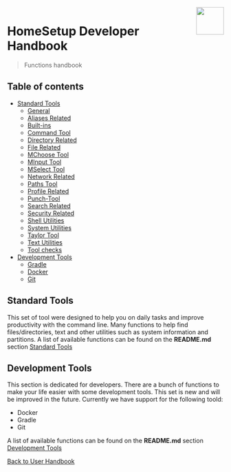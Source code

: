 <img src="https://iili.io/HvtxC1S.png" width="64" height="64" align="right" />

# HomeSetup Developer Handbook
>
> Functions handbook

## Table of contents

<!-- toc -->
- [Standard Tools](#standard-tools)
  * [General](functions/std-tools/general.md)
  * [Aliases Related](functions/std-tools/aliases-related.md)
  * [Built-ins](functions/std-tools/built-ins.md)
  * [Command Tool](functions/std-tools/command-tool.md)
  * [Directory Related](functions/std-tools/directory-related.md)
  * [File Related](functions/std-tools/file-related.md)
  * [MChoose Tool](functions/std-tools/clitt.md)
  * [MInput Tool](functions/std-tools/clitt.md)
  * [MSelect Tool](functions/std-tools/clitt.md)
  * [Network Related](functions/std-tools/network-related.md)
  * [Paths Tool](functions/std-tools/paths-tool.md)
  * [Profile Related](functions/std-tools/profile-related.md)
  * [Punch-Tool](functions/std-tools/punch-tool.md)
  * [Search Related](functions/std-tools/search-related.md)
  * [Security Related](functions/std-tools/security-related.md)
  * [Shell Utilities](functions/std-tools/shell-utilities.md)
  * [System Utilities](functions/std-tools/system-utilities.md)
  * [Taylor Tool](functions/std-tools/taylor-tool.md)
  * [Text Utilities](functions/std-tools/text-utilities.md)
  * [Tool checks](functions/std-tools/toolchecks.md)
- [Development Tools](#development-tools)
  * [Gradle](functions/dev-tools/gradle-tools.md)
  * [Docker](functions/dev-tools/docker-tools.md)
  * [Git](functions/dev-tools/git-tools.md)
<!-- tocstop -->

## Standard Tools

This set of tool were designed to help you on daily tasks and improve productivity with the command line. Many
functions to help find files/directories, text and other utilities such as system information and partitions. A
list of available functions can be found on the **README.md** section [Standard Tools](../../USAGE.md#standard-tools)

## Development Tools

This section is dedicated for developers. There are a bunch of functions to make your life easier with some development
tools. This set is new and will be improved in the future. Currently we have support for the following toold:

- Docker
- Gradle
- Git

A list of available functions can be found on the **README.md** section [Development Tools](../../USAGE.md#development-tools)


[Back to User Handbook](../handbook.md)
